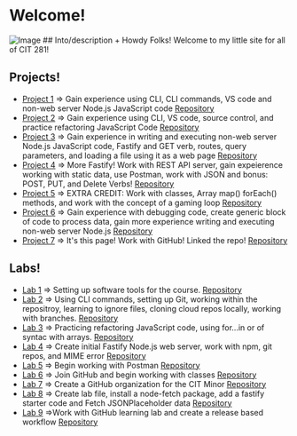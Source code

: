 # Welcome!
<img src="https://images.unsplash.com/photo-1587620962725-abab7fe55159?ixlib=rb-4.0.3&ixid=M3wxMjA3fDB8MHxzZWFyY2h8NHx8cHJvZ3JhbW1pbmd8ZW58MHx8MHx8fDA%3D&auto=format&fit=crop&w=1400&q=60" alt="Image">
## Into/description
+ Howdy Folks! Welcome to my little site for all of CIT 281! 

## Projects!
+ [Project 1](https://adalinew.github.io/cit281-p1/)
	=> Gain experience using CLI, CLI commands, VS code and non-web server Node.js JavaScript code [Repository](https://github.com/adalinew/cit281-p1)
+ [Project 2](https://adalinew.github.io/cit281-p2/)
	=> Gain experience using CLI, VS code, source control, and practice refactoring JavaScript Code [Repository](https://github.com/adalinew/cit281-p2/blob/main/README.md)
+ [Project 3](https://adalinew.github.io/cit281-p3/)
	=> Gain experience in writing and executing non-web server Node.js JavaScript code, Fastify and GET verb, routes, query parameters, and loading a file using it as a web page [Repository](https://github.com/adalinew/cit281-p3)
+ [Project 4](https://adalinew.github.io/cit281-p4/)
	=> More Fastify! Work with REST API server, gain expeierence working with static data, use Postman, work with JSON and bonus: POST, PUT, and Delete Verbs! [Repository](url)
+ [Project 5](https://adalinew.github.io/cit281-p5/)
	=> EXTRA CREDIT: Work with classes, Array map() forEach() methods, and work with the concept of a gaming loop [Repository](url)
+ [Project 6](https://adalinew.github.io/cit281-p6/)
	=> Gain experience with debugging code, create generic block of code to process data, gain more experience writing and executing non-web server Node.js [Repository](url)
+ [Project 7](https://github.com/adalinew/CIT-281.git)
	=> It's this page! Work with GitHub! Linked the repo! [Repository](url)

## Labs!
+ [Lab 1](https://adalinew.github.io/cit281-lab1/) 
	=> Setting up software tools for the course. [Repository](url)
+ [Lab 2](https://adalinew.github.io/cit281-lab2/)
	=> Using CLI commands, setting up Git, working within the repositroy, learning to ignore files, cloning cloud repos locally, working with branches. [Repository](url)
+ [Lab 3](https://adalinew.github.io/cit281-lab3/)
	=> Practicing refactoring JavaScript code, using for...in or of syntac with arrays. [Repository](url)
+ [Lab 4](https://adalinew.github.io/cit281-lab4/)
	=> Create initial Fastify Node.js web server, work with npm, git repos, and MIME error [Repository](url)
+ [Lab 5](https://adalinew.github.io/cit281-lab5/)
	=> Begin working with Postman [Repository](url)
+ [Lab 6](https://adalinew.github.io/cit281-lab6/)
	=> Join GitHub and begin working with classes [Repository](url)
+ [Lab 7](https://adalinew.github.io/cit281-lab7/)
	=> Create a GitHub organization for the CIT Minor [Repository](url)
+ [Lab 8](https://adalinew.github.io/cit281-lab8/)
	=> Create lab file, install a node-fetch package, add a fastify starter code and Fetch JSONPlaceholder data [Repository](url)
+ [Lab 9](https://adalinew.github.io/cit281-lab9/)
	=>Work with GitHub learning lab and create a release based workflow [Repository](url)
